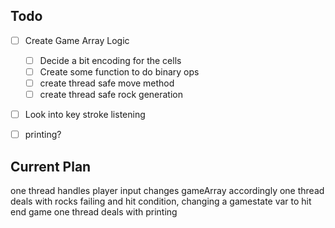 ## Todo
- [ ] Create Game Array Logic
    - [ ] Decide a bit encoding for the cells
    - [ ] Create some function to do binary ops
    - [ ] create thread safe move method
    - [ ] create thread safe rock generation
- [ ] Look into key stroke listening
- [ ] printing?


## Current Plan
one thread handles player input changes gameArray accordingly
one thread deals with rocks failing and hit condition, changing a gamestate var to hit end game
one thread deals with printing



